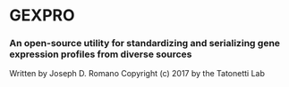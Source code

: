 # GEXPRO
### An open-source utility for standardizing and serializing gene expression profiles from diverse sources

Written by Joseph D. Romano
Copyright (c) 2017 by the Tatonetti Lab
